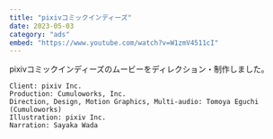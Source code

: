 ```yaml
---
title: "pixivコミックインディーズ"
date: 2023-05-03
category: "ads"
embed: "https://www.youtube.com/watch?v=W1zmV4511cI"
---
```


pixivコミックインディーズのムービーをディレクション・制作しました。

```plaintext
Client: pixiv Inc.
Production: Cumuloworks, Inc.
Direction, Design, Motion Graphics, Multi-audio: Tomoya Eguchi (Cumuloworks)
Illustration: pixiv Inc.
Narration: Sayaka Wada
```
